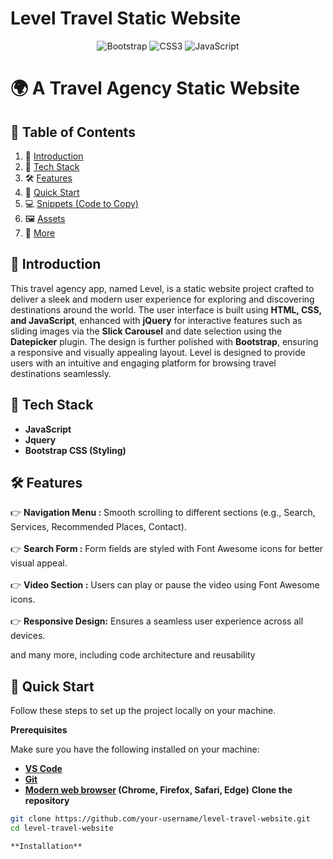 # Level Travel Static Website

<p align="center">
  <img src="https://img.shields.io/badge/Bootstrap-7952B3?style=for-the-badge&logo=bootstrap&logoColor=white" alt="Bootstrap">
  <img src="https://img.shields.io/badge/CSS3-1572B6?style=for-the-badge&logo=css3&logoColor=white" alt="CSS3">
  <img src="https://img.shields.io/badge/JavaScript-F7DF1E?style=for-the-badge&logo=javascript&logoColor=black" alt="JavaScript">
</p>

# 🌍 A Travel Agency Static Website

## 📖 Table of Contents
1. 🤖 [Introduction](#introduction)
2. 🔧 [Tech Stack](#tech-stack)
3. 🛠 [Features](#features)
4. 🚀 [Quick Start](#quick-start)
5. 💻 [Snippets (Code to Copy)](#snippets)
6. 🖼 [Assets](#assets)
7. 📌 [More](#more)

<a id="introduction"></a>
## 🤖 Introduction
This travel agency app, named Level, is a static website project crafted to deliver a sleek and modern user experience for exploring and discovering destinations around the world. The user interface is built using **HTML, CSS, and JavaScript**, enhanced with **jQuery** for interactive features such as sliding images via the **Slick Carousel** and date selection using the **Datepicker** plugin. The design is further polished with **Bootstrap**, ensuring a responsive and visually appealing layout. Level is designed to provide users with an intuitive and engaging platform for browsing travel destinations seamlessly.

<a id="tech-stack"></a>
## 🔧 Tech Stack
- **JavaScript**
- **Jquery**
- **Bootstrap CSS (Styling)**

<a id="features"></a>
## 🛠 Features
👉 **Navigation Menu :** Smooth scrolling to different sections (e.g., Search, Services, Recommended Places, Contact).</br></br>
👉 **Search Form :** Form fields are styled with Font Awesome icons for better visual appeal.</br></br>
👉 **Video Section :** Users can play or pause the video using Font Awesome icons.</br></br>
👉 **Responsive Design:** Ensures a seamless user experience across all devices.</br>

and many more, including code architecture and reusability

<a id="quick-start"></a>
## 🚀 Quick Start
Follow these steps to set up the project locally on your machine.

**Prerequisites**

Make sure you have the following installed on your machine:
- **[VS Code](https://code.visualstudio.com/download)**
- **[Git](https://git-scm.com/)**
- **[Modern web browser](#) (Chrome, Firefox, Safari, Edge)**
**Clone the repository**
```bash
git clone https://github.com/your-username/level-travel-website.git
cd level-travel-website

**Installation**
